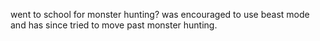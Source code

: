 went to school for monster hunting? was encouraged to use beast mode and has since tried to move past monster hunting.